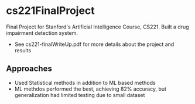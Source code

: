 # cs221FinalProject
Final Project for Stanford's Artificial Intelligence Course, CS221. Built a drug impairment detection system.
- See cs221-finalWriteUp.pdf for more details about the project and results

## Approaches
- Used Statistical methods in addition to ML based methods
- ML methdos performed the best, achieving 82% accuracy, but generalization had limited testing due to small dataset
